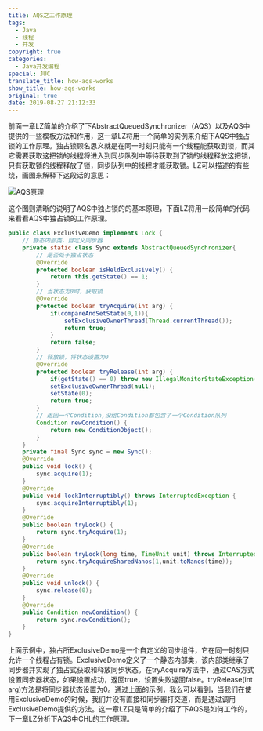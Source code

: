 ```yaml
---
title: AQS之工作原理
tags:
  - Java
  - 线程
  - 并发
copyright: true
categories:
  - Java并发编程
special: JUC
translate_title: how-aqs-works
show_title: how-aqs-works
original: true
date: 2019-08-27 21:12:33
---
```

前面一章LZ简单的介绍了下AbstractQueuedSynchronizer（AQS）以及AQS中提供的一些模板方法和作用，这一章LZ将用一个简单的实例来介绍下AQS中独占锁的工作原理。独占锁顾名思义就是在同一时刻只能有一个线程能获取到锁，而其它需要获取这把锁的线程将进入到同步队列中等待获取到了锁的线程释放这把锁，只有获取锁的线程释放了锁，同步队列中的线程才能获取锁。LZ可以描述的有些绕，画图来解释下这段话的意思：

![AQS原理](http://cdn.zzwzdx.cn/blog/AQS原理.png&blog)

这个图则清晰的说明了AQS中独占锁的的基本原理，下面LZ将用一段简单的代码来看看AQS中独占锁的工作原理。
```java
public class ExclusiveDemo implements Lock {    
    // 静态内部类，自定义同步器    
    private static class Sync extends AbstractQueuedSynchronizer{        
        // 是否处于独占状态        
        @Override        
        protected boolean isHeldExclusively() {            
            return this.getState() == 1;        
        }        
        // 当状态为0时，获取锁        
        @Override        
        protected boolean tryAcquire(int arg) {           
            if(compareAndSetState(0,1)){                
                setExclusiveOwnerThread(Thread.currentThread());                
                return true;            
            }           
            return false;      
        }        
        // 释放锁，将状态设置为0        
        @Override        
        protected boolean tryRelease(int arg) {           
            if(getState() == 0) throw new IllegalMonitorStateException();                       
            setExclusiveOwnerThread(null);            
            setState(0);            
            return true;        
        }        
        // 返回一个Condition,没给Condition都包含了一个Condition队列        
        Condition newCondition() {            
            return new ConditionObject();       
        }   
    }    
    private final Sync sync = new Sync();    
    @Override    
    public void lock() {        
        sync.acquire(1);   
    }   
    @Override    
    public void lockInterruptibly() throws InterruptedException {        
        sync.acquireInterruptibly(1);    
    }   
    @Override    
    public boolean tryLock() {        
        return sync.tryAcquire(1);    
    }    
    @Override    
    public boolean tryLock(long time, TimeUnit unit) throws InterruptedException {   
        return sync.tryAcquireSharedNanos(1,unit.toNanos(time));   
    }   
    @Override   
    public void unlock() {       
        sync.release(0);   
    }    
    @Override   
    public Condition newCondition() {      
        return sync.newCondition();    
    }
}
```
上面示例中，独占所ExclusiveDemo是一个自定义的同步组件，它在同一时刻只允许一个线程占有锁。ExclusiveDemo定义了一个静态内部类，该内部类继承了同步器并实现了独占式获取和释放同步状态。在tryAcquire方法中，通过CAS方式设置同步器状态，如果设置成功，返回true，设置失败返回false。tryRelease(int arg)方法是将同步器状态设置为0。通过上面的示例，我么可以看到，当我们在使用ExclusiveDemo的时候，我们并没有直接和同步器打交道，而是通过调用ExclusiveDemo提供的方法。这一章LZ只是简单的介绍了下AQS是如何工作的，下一章LZ分析下AQS中CHL的工作原理。